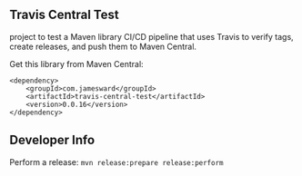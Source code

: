 Travis Central Test
-------------------

 project to test a Maven library CI/CD pipeline that uses Travis to verify tags, create releases, and push them to Maven Central.

Get this library from Maven Central:
```
<dependency>
    <groupId>com.jamesward</groupId>
    <artifactId>travis-central-test</artifactId>
    <version>0.0.16</version>
</dependency>
```

## Developer Info

Perform a release: `mvn release:prepare release:perform`
